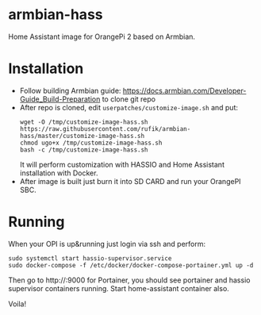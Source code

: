 # armbian-hass
Home Assistant image for OrangePi 2 based on Armbian.

# Installation
- Follow building Armbian guide: https://docs.armbian.com/Developer-Guide_Build-Preparation to clone git repo
- After repo is cloned, edit `userpatches/customize-image.sh` and put:
   ```shell
   wget -O /tmp/customize-image-hass.sh https://raw.githubusercontent.com/rufik/armbian-hass/master/customize-image-hass.sh
   chmod ugo+x /tmp/customize-image-hass.sh
   bash -c /tmp/customize-image-hass.sh
   ```
   It will perform customization with HASSIO and Home Assistant installation with Docker.
- After image is built just burn it into SD CARD and run your OrangePI SBC.
 
# Running
When your OPI is up&running just login via ssh and perform:
```shell
sudo systemctl start hassio-supervisor.service
sudo docker-compose -f /etc/docker/docker-compose-portainer.yml up -d
```
Then go to http://<ip>:9000 for Portainer, you should see portainer and hassio supervisor containers running. Start home-assistant container also.

Voila!
 